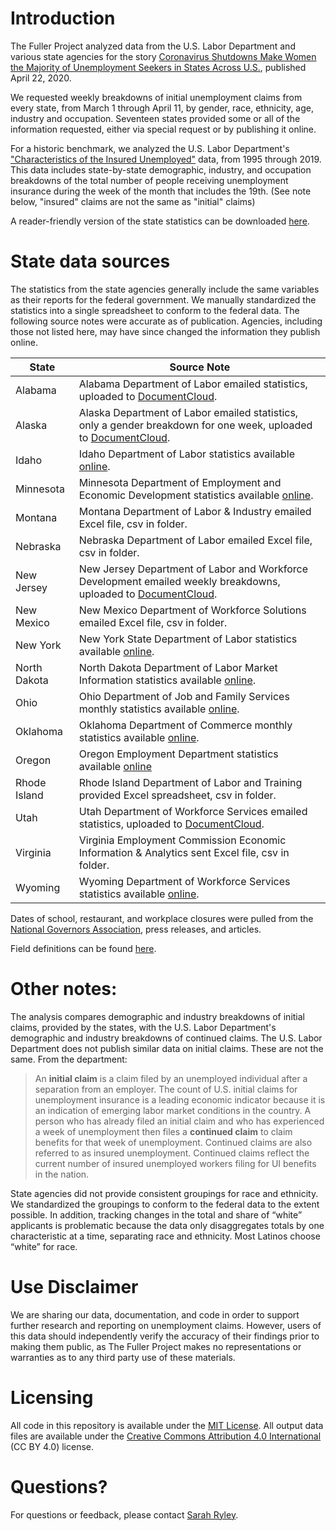 # Introduction

The Fuller Project analyzed data from the U.S. Labor Department and various state agencies for the story [Coronavirus Shutdowns Make Women the Majority of Unemployment Seekers in States Across U.S.](https://fullerproject.org/story/coronavirus-shutdowns-make-women-the-majority-of-unemployment-seekers-in-states-across-u-s/), published April 22, 2020.

We requested weekly breakdowns of initial unemployment claims from every state, from March 1 through April 11, by gender, race, ethnicity, age, industry and occupation. Seventeen states provided some or all of the information requested, either via special request or by publishing it online. 

For a historic benchmark, we analyzed the U.S. Labor Department's ["Characteristics of the Insured Unemployed"](https://oui.doleta.gov/unemploy/chariu.asp) data, from 1995 through 2019. This data includes state-by-state demographic, industry, and occupation breakdowns of the total number of people receiving unemployment insurance during the week of the month that includes the 19th. (See note below, "insured" claims are not the same as "initial" claims)

A reader-friendly version of the state statistics can be downloaded [here](https://docs.google.com/spreadsheets/d/1M0jWrnYqzoR_pCmTNEn6zYsXiTla9BDq4yDPl9qUJFQ/edit?usp=sharing).

# State data sources

The statistics from the state agencies generally include the same variables as their reports for the federal government. We manually standardized the statistics into a single spreadsheet to conform to the federal data. The following source notes were accurate as of publication. Agencies, including those not listed here, may have since changed the information they publish online.

| State | Source Note |
|--------------|----------------------------------------------------------------------------------------------------------------------------------------------------------------------------------------------------------|
| Alabama | Alabama Department of Labor emailed statistics, uploaded to [DocumentCloud](https://www.documentcloud.org/search/Project:%20%22Initial%20Unemployment%20Claims%22). |
| Alaska | Alaska Department of Labor emailed statistics, only a gender breakdown for one week, uploaded to [DocumentCloud](https://www.documentcloud.org/search/Project:%20%22Initial%20Unemployment%20Claims%22). |
| Idaho | Idaho Department of Labor statistics available [online](https://lmi.idaho.gov/ui-weekly-claims). |
| Minnesota | Minnesota Department of Employment and Economic Development statistics available [online](https://mn.gov/deed/data/data-tools/unemployment-insurance-statistics/). |
| Montana | Montana Department of Labor & Industry emailed Excel file, csv in folder. |
| Nebraska | Nebraska Department of Labor emailed Excel file, csv in folder. |
| New Jersey | New Jersey Department of Labor and Workforce Development emailed weekly breakdowns, uploaded to [DocumentCloud](https://www.documentcloud.org/search/Project:%20%22Initial%20Unemployment%20Claims%22). |
| New Mexico | New Mexico Department of Workforce Solutions emailed Excel file, csv in folder. |
| New York | New York State Department of Labor statistics available [online](https://labor.ny.gov/stats/weekly-ui-claims-report.shtm). |
| North Dakota | North Dakota Department of Labor Market Information statistics available [online](https://www.ndlmi.com/gsipub/index.asp?docid=687). |
| Ohio | Ohio Department of Job and Family Services monthly statistics available [online](https://ohiolmi.com/portals/206/UC/monthly/UC237cd_2003.pdf). |
| Oklahoma | Oklahoma Department of Commerce monthly statistics available [online](http://esrgc.org/dashboards/okdashboard/unemployment/index). |
| Oregon | Oregon Employment Department statistics available [online](https://www.oregon.gov/EMPLOY/Agency/Pages/UI-Reports.aspx) |
| Rhode Island | Rhode Island Department of Labor and Training provided Excel spreadsheet, csv in folder. |
| Utah | Utah Department of Workforce Services emailed statistics, uploaded to [DocumentCloud](https://www.documentcloud.org/search/Project:%20%22Initial%20Unemployment%20Claims%22). |
| Virginia | Virginia Employment Commission Economic Information & Analytics sent Excel file, csv in folder. |
| Wyoming | Wyoming Department of Workforce Services statistics available [online](https://public.tableau.com/views/WyomingUIClaimsCountbyWeek/UIClaimsCountbyDemographicsandWeek). |

Dates of school, restaurant, and workplace closures were pulled from the [National Governors Association](https://www.nga.org/coronavirus/), press releases, and articles.

Field definitions can be found [here](https://github.com/sarahryley/ui_analysis/blob/master/Notes/field_notes.csv).

# Other notes:

The analysis compares demographic and industry breakdowns of initial claims, provided by the states, with the U.S. Labor Department's demographic and industry breakdowns of continued claims. The U.S. Labor Department does not publish similar data on initial claims. These are not the same. From the department:

>An **initial claim** is a claim filed by an unemployed individual after a separation from an employer. The count of U.S. initial claims for unemployment insurance is a leading economic indicator because it is an indication of emerging labor market
conditions in the country. A person who has already filed an initial claim and who has experienced a week of unemployment then files a **continued claim** to claim benefits for that week of unemployment. Continued claims are also referred to as insured unemployment. Continued claims reflect the current number of insured unemployed workers filing for UI benefits in the nation.

State agencies did not provide consistent groupings for race and ethnicity. We standardized the groupings to conform to the federal data to the extent possible. In addition, tracking changes in the total and share of “white” applicants is problematic because the data only disaggregates totals by one characteristic at a time, separating race and ethnicity. Most Latinos choose “white” for race.

# Use Disclaimer

We are sharing our data, documentation, and code in order to support further research and reporting on unemployment claims. However, users of this data should independently verify the accuracy of their findings prior to making them public, as The Fuller Project makes no representations or warranties as to any third party use of these materials.

# Licensing

All code in this repository is available under the [MIT License](https://opensource.org/licenses/MIT). All output data files are available under the [Creative Commons Attribution 4.0 International](https://creativecommons.org/licenses/by/4.0/) (CC BY 4.0) license.

# Questions?

For questions or feedback, please contact [Sarah Ryley](sarahryley@gmail.com).
